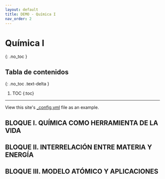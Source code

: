 ```yaml
---
layout: default
title: DEMO - Química I
nav_order: 2
---
```


# Química I
{: .no_toc }


## Tabla de contenidos
{: .no_toc .text-delta }

1. TOC
{:toc}

---

View this site's [\_config.yml](https://github.com/just-the-docs/just-the-docs/tree/main/_config.yml) file as an example.

## BLOQUE I. QUÍMICA COMO HERRAMIENTA DE LA VIDA

### 

## BLOQUE II. INTERRELACIÓN ENTRE MATERIA Y ENERGÍA 

## BLOQUE III. MODELO ATÓMICO Y APLICACIONES
